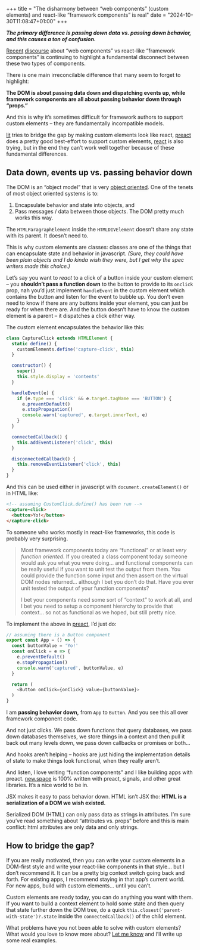 +++
title = "The disharmony between “web components” (custom elements) and react-like “framework components” is real"
date = "2024-10-30T11:08:47+01:00"
+++

_**The primary difference is passing down data vs. passing down behavior, and this causes a ton of confusion.**_

[Recent][1] [discourse][2] about “web components” vs react-like “framework components” is continuing to highlight a fundamental disconnect between these two types of components.

There is one main irreconcilable difference that many seem to forget to highlight:

**The DOM is about passing data down and dispatching events up, while framework components are all about passing behavior down through “props.”**

And this is why it’s sometimes difficult for framework authors to support custom elements – they are fundamentally incompatible models.

[lit][lit] tries to bridge the gap by making custom elements look like react, [preact][pwc] does a pretty good best-effort to support custom elements, [react][rwc] is also trying, but in the end they can’t work well together because of these fundamental differences.

## Data down, events up vs. passing behavior down

The DOM is an “object model” that is very [object oriented][oo]. One of the tenets of most object oriented systems is to:

1. Encapsulate behavior and state into objects, and
2. Pass messages / data between those objects. The DOM pretty much works this way.

The `HTMLParagraphElement` inside the `HTMLDIVElement` doesn’t share any state with its parent. It doesn’t need to.

This is why custom elements are classes: classes are one of the things that can encapsulate state and behavior in javascript. _(Sure, they could have been plain objects and I do kinda wish they were, but I get why the spec writers made this choice.)_

Let’s say you want to _react_ to a click of a button inside your custom element – you **shouldn’t pass a function down** to the button to provide to its `onclick` prop, nah you’d just implement `handleEvent` in the custom element which contains the button and listen for the event to bubble up. You don’t even need to know if there are any buttons inside your element, you can just be ready for when there are. And the button doesn’t have to know the custom element is a parent – it dispatches a click either way.

The custom element encapsulates the behavior like this:

```js
class CaptureClick extends HTMLElement {
  static define() {
    customElements.define('capture-click', this)
  }

  constructor() {
    super()
    this.style.display = 'contents'
  }

  handleEvent(e) {
    if (e.type === 'click' && e.target.tagName === 'BUTTON') {
      e.preventDefault()
      e.stopPropagation()
      console.warn('captured', e.target.innerText, e)
    }
  }

  connectedCallback() {
    this.addEventListener('click', this)
  }

  disconnectedCallback() {
    this.removeEventListener('click', this)
  }
}
```

And this can be used either in javascript with `document.createElement()` or in HTML like:

```html
<!-- assuming CustomClick.define() has been run -->
<capture-click>
  <button>Yo!</button>
</capture-click>
```

To someone who works mostly in react-like frameworks, this code is probably very surprising.

> Most framework components today are “functional” or at least _very function oriented_. If you created a class component today someone would ask you what you were doing… and functional components can be really useful if you want to unit test the output from them. You could provide the function some input and then assert on the virtual DOM nodes returned… although I bet you don’t do that. Have you ever unit tested the output of your function components?
> 
> I bet your components need some sort of “context” to work at all, and I bet you need to setup a component hierarchy to provide that context… so not as functional as we hoped, but still pretty nice.

To implement the above in [preact][pwc], I’d just do:

```js
// assuming there is a Button component
export const App = () => {
  const buttonValue = 'Yo!'
  const onClick = e => {
    e.preventDefault()
    e.stopPropagation()
    console.warn('captured', buttonValue, e)
  }

  return (
    <Button onClick={onClick} value={buttonValue}>
  )
}
```

I am **passing behavior down,** from `App` to `Button`. And you see this all over framework component code.

And not just clicks. We pass down functions that query databases, we pass down databases themselves, we store things in a context and then pull it back out many levels down, we pass down callbacks or promises or both…

And hooks aren’t helping – hooks are just hiding the implementation details of state to make things look functional, when they really aren’t.

And listen, I love writing “function components” and I like building apps with preact. [new.space](https://new.space/) is 100% written with preact, signals, and other great libraries. It’s a nice world to be in.

JSX makes it easy to pass behavior down. HTML isn’t JSX tho: **HTML is a serialization of a DOM we wish existed.**

Serialized DOM (HTML) can only pass data as strings in attributes. I’m sure you’ve read something about “attributes vs. props” before and this is main conflict: html attributes are only data and only strings.

## How to bridge the gap?

If you are really motivated, then you can write your custom elements in a DOM-first style and write your react-like components in that style… but I don’t recommend it. It can be a pretty big context switch going back and forth. For existing apps, I recommend staying in that app’s current world. For new apps, build with custom elements… until you can’t.

Custom elements are ready today, you can do anything you want with them. If you want to build a context element to hold some state and then query that state further down the DOM tree, do a quick `this.closest('parent-with-state')?.state` inside the `connectedCallback()` of the child element.

What problems have you not been able to solve with custom elements? What would you love to know more about? [Let me know][masto] and I’ll write up some real examples.



[1]: https://www.abeautifulsite.net/posts/web-components-are-not-the-future-they-re-the-present/
[2]: https://x.com/rich_harris/status/1839484645194277111?s=46&t=5XjJH-Qs6-qiNabMDykXPg
[lit]: https://lit.dev
[pwc]: https://preactjs.com/guide/v10/web-components/
[rwc]: https://react.dev/reference/react-dom/components#custom-html-elements
[oo]: https://www.enjoyalgorithms.com/blog/message-passing-oops
[masto]: https://indieweb.social/@myobie

